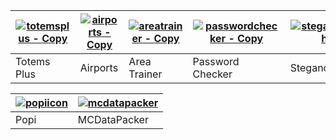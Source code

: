 | [![totemsplus - Copy](https://user-images.githubusercontent.com/67003539/181241302-84971b1d-79d6-4521-98c9-1aa833037e6b.png)](https://github.com/The-Iceburg/TotemsPlus) | [![airports - Copy](https://user-images.githubusercontent.com/67003539/181241372-2044569a-9fae-4413-a4c5-a52c67b2795c.png)](https://github.com/The-Iceburg/Airports) | [![areatrainer - Copy](https://user-images.githubusercontent.com/67003539/181241405-9a9c9efa-168a-49b2-bdf8-de89ca90a0a8.png)](https://github.com/The-Iceburg/Area-Trainer) | [![passwordchecker - Copy](https://user-images.githubusercontent.com/67003539/181241457-676b46f5-3f3d-4522-a70a-34a9545f744b.png)](https://github.com/The-Iceburg/Password-Checker) | [![steganography](https://user-images.githubusercontent.com/67003539/181245557-52acd31b-6500-48a1-8846-5b477a9353ab.png)](https://github.com/The-Iceburg/Steganography) | [![dotgithub](https://user-images.githubusercontent.com/67003539/181246538-8cd5f43a-24de-48ce-8451-4cd2d8744eb4.png)](https://github.com/The-Iceburg/.github) | [![lifeguard](https://user-images.githubusercontent.com/67003539/196786827-133c0b1e-42fe-453e-aa73-cef9eb2f254d.png)](https://github.com/The-Iceburg/Lifesaving-Competition-Calculator) | [![portfoliosicon](https://user-images.githubusercontent.com/67003539/196788798-533573f1-e2ee-466e-8df9-da567d3fee00.png)](https://github.com/The-Iceburg/Portfolio) |
| ----------- | -------- | ------------ | ---------------- | ------------- | ------- | ---- | --------- |
| Totems Plus | Airports | Area Trainer | Password Checker | Steganography | .github | LSCC | Portfolio |

| [![popiicon](https://user-images.githubusercontent.com/67003539/196790518-ba16148b-fffd-4ee3-a542-9cc7a7c99ad4.png)](https://github.com/The-Iceburg/Popi) | [![mcdatapacker](https://user-images.githubusercontent.com/67003539/212380133-240db0de-97be-458d-9279-4bd23d97278e.png)](https://github.com/The-Iceburg/MCDataPacker) |
| ---- | ------------ |
| Popi | MCDataPacker |
